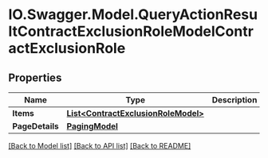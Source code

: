 # IO.Swagger.Model.QueryActionResultContractExclusionRoleModelContractExclusionRole
## Properties

Name | Type | Description | Notes
------------ | ------------- | ------------- | -------------
**Items** | [**List&lt;ContractExclusionRoleModel&gt;**](ContractExclusionRoleModel.md) |  | [optional] 
**PageDetails** | [**PagingModel**](PagingModel.md) |  | [optional] 

[[Back to Model list]](../README.md#documentation-for-models) [[Back to API list]](../README.md#documentation-for-api-endpoints) [[Back to README]](../README.md)

